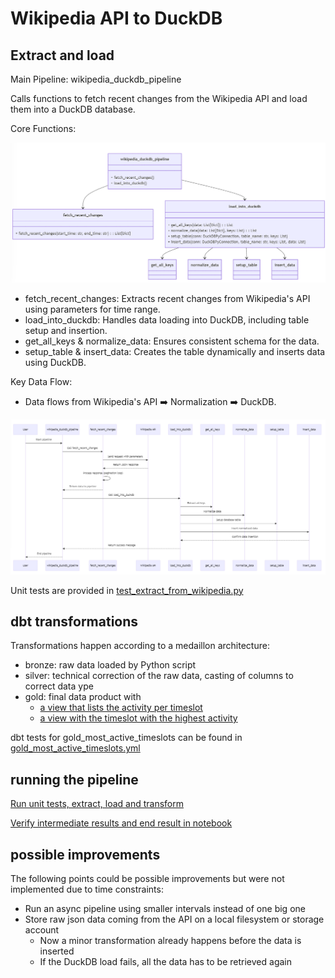 # Wikipedia API to DuckDB
## Extract and load
Main Pipeline: wikipedia_duckdb_pipeline

Calls functions to fetch recent changes from the Wikipedia API and load them into a DuckDB database.

Core Functions:

![Class diagram](docs/class_diagram.png "Class diagram")

- fetch_recent_changes: Extracts recent changes from Wikipedia's API using parameters for time range.
- load_into_duckdb: Handles data loading into DuckDB, including table setup and insertion.
- get_all_keys & normalize_data: Ensures consistent schema for the data.
- setup_table & insert_data: Creates the table dynamically and inserts data using DuckDB.


Key Data Flow:

- Data flows from Wikipedia's API ➡️ Normalization ➡️ DuckDB.

![Sequence diagram](docs/sequence_diagram.png "Sequence diagram")

Unit tests are provided in [test_extract_from_wikipedia.py](python/test_extract_from_wikipedia.py)


## dbt transformations
Transformations happen according to a medaillon architecture:

- bronze: raw data loaded by Python script
- silver: technical correction of the raw data, casting of columns to correct data ype
- gold: final data product with 
    - [a view that lists the activity per timeslot](dbt_wikipedia_changes/models/gold_most_active_timeslots.sql)
    - [a view with the timeslot with the highest activity](dbt_wikipedia_changes/models/gold_timeslot_highest_activity.sql)

dbt tests for gold_most_active_timeslots can be found in [gold_most_active_timeslots.yml](dbt_wikipedia_changes/models/gold_most_active_timeslots.yml)

## running the pipeline

[Run unit tests, extract, load and transform](run_all.sh)

[Verify intermediate results and end result in notebook](python/manual_test_queries_duckdb.ipynb)


## possible improvements
The following points could be possible improvements but were not implemented due to time constraints:
- Run an async pipeline using smaller intervals instead of one big one
- Store raw json data coming from the API on a local filesystem or storage account
    - Now a minor transformation already happens before the data is inserted
    - If the DuckDB load fails, all the data has to be retrieved again